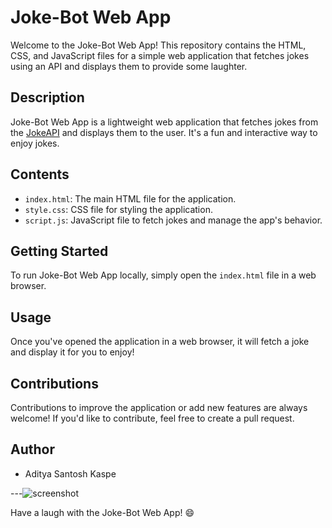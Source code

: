 # Joke-Bot Web App

Welcome to the Joke-Bot Web App! This repository contains the HTML, CSS, and JavaScript files for a simple web application that fetches jokes using an API and displays them to provide some laughter.

## Description

Joke-Bot Web App is a lightweight web application that fetches jokes from the [JokeAPI](https://v2.jokeapi.dev/) and displays them to the user. It's a fun and interactive way to enjoy jokes.

## Contents

- `index.html`: The main HTML file for the application.
- `style.css`: CSS file for styling the application.
- `script.js`: JavaScript file to fetch jokes and manage the app's behavior.

## Getting Started

To run Joke-Bot Web App locally, simply open the `index.html` file in a web browser.

## Usage

Once you've opened the application in a web browser, it will fetch a joke and display it for you to enjoy!

## Contributions

Contributions to improve the application or add new features are always welcome! If you'd like to contribute, feel free to create a pull request.


## Author

- Aditya Santosh Kaspe

---![screenshot](https://github.com/Aditya9764/Joke-Bot-/assets/90107321/35b5957a-06ec-477b-8067-91f235d0c243)


Have a laugh with the Joke-Bot Web App! 😄

